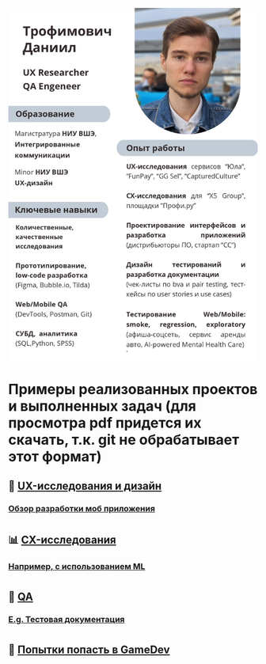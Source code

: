 ![Header](https://github.com/danny-troph/danny-troph/blob/c30d838d4795d5d30366d463cb36c2041cfbd2ed/UXQA.jpg)
#
#
# Примеры реализованных проектов и выполненных задач (для просмотра pdf придется их скачать, т.к. git не обрабатывает этот формат)
##
## 🔭 [UX-исследования и дизайн](https://github.com/danny-troph/danny-troph/tree/c30d838d4795d5d30366d463cb36c2041cfbd2ed/UX)
### [Обзор разработки моб приложения](https://drive.google.com/file/d/1EN-TKajPvQ33nPapKq2m7HjJr283r5xC/view?usp=drive_link)
#
## 📊 [CX-исследования](https://github.com/danny-troph/danny-troph/tree/c30d838d4795d5d30366d463cb36c2041cfbd2ed/CX)
### [Например, с использованием ML](https://github.com/danny-troph/danny-troph/blob/24a7a32b9b2ad0107694b4d72c2ef4215430fd85/CX/FL.ru_%D0%A0%D0%B5%D0%B3%D1%80%D0%B5%D1%81%D0%B8%D0%B8%20%D0%B8%20%D0%BA%D0%BB%D0%B0%D1%81%D1%82%D0%B5%D1%80%D0%B8%D0%B7%D0%B0%D1%86%D0%B8%D1%8F.pdf)
#
## 🔧 [QA](https://github.com/danny-troph/danny-troph/tree/c30d838d4795d5d30366d463cb36c2041cfbd2ed/QA)
### [E.g. Тестовая документация](https://github.com/danny-troph/danny-troph/tree/0cabec827b8b1d9efdfe0578248b8733d2ad7da2/QA/CC)
#
## 👾 [Попытки попасть в GameDev](https://github.com/danny-troph/danny-troph/tree/c30d838d4795d5d30366d463cb36c2041cfbd2ed/GameDev)
<!--
**danny-troph/danny-troph** is a ✨ _special_ ✨ repository because its `README.md` (this file) appears on your GitHub profile.

Here are some ideas to get you started:

- 🔭 I’m currently working on ...
- 🌱 I’m currently learning ...
- 👯 I’m looking to collaborate on ...
- 🤔 I’m looking for help with ...
- 💬 Ask me about ...
- 📫 How to reach me: ...
- 😄 Pronouns: ...
- ⚡ Fun fact: ...
-->
